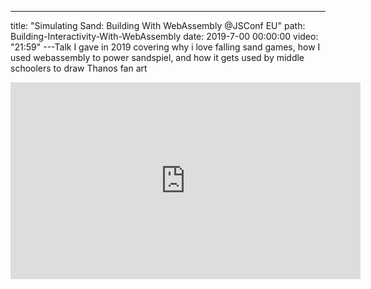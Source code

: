 ---

title: "Simulating Sand: Building With WebAssembly @JSConf EU"
path: Building-Interactivity-With-WebAssembly
date: 2019-7-00 00:00:00
video: "21:59"
---Talk I gave in 2019 covering why i love falling sand games, how I used webassembly to power sandspiel, and how it gets used by middle schoolers to draw Thanos fan art

<iframe width="560" height="315" src="https://www.youtube-nocookie.com/embed/-dD-EaZ29hs" frameborder="0" allow="accelerometer; autoplay; encrypted-media; gyroscope; picture-in-picture" allowfullscreen></iframe>
